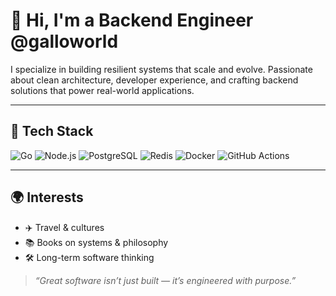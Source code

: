 # 👋 Hi, I'm a Backend Engineer @galloworld

I specialize in building resilient systems that scale and evolve. Passionate about clean architecture, developer experience, and crafting backend solutions that power real-world applications.

---

## 🧰 Tech Stack

![Go](https://img.shields.io/badge/-Go-00ADD8?logo=go&logoColor=white&style=for-the-badge)
![Node.js](https://img.shields.io/badge/-Node.js-339933?logo=node.js&logoColor=white&style=for-the-badge)
![PostgreSQL](https://img.shields.io/badge/-PostgreSQL-4169E1?logo=postgresql&logoColor=white&style=for-the-badge)
![Redis](https://img.shields.io/badge/-Redis-DC382D?logo=redis&logoColor=white&style=for-the-badge)
![Docker](https://img.shields.io/badge/-Docker-2496ED?logo=docker&logoColor=white&style=for-the-badge)
![GitHub Actions](https://img.shields.io/badge/-GitHub%20Actions-2088FF?logo=githubactions&logoColor=white&style=for-the-badge)

---

## 🌍 Interests

- ✈️ Travel & cultures
- 📚 Books on systems & philosophy
- 🛠️ Long-term software thinking

> *“Great software isn’t just built — it’s engineered with purpose.”*

